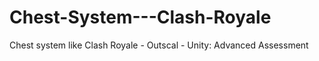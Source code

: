 # Chest-System---Clash-Royale
Chest system like Clash Royale - Outscal - Unity: Advanced Assessment 
